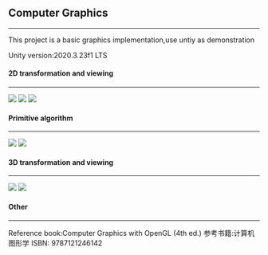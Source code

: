 ## Computer Graphics
***
This project is a basic graphics implementation,use untiy as demonstration

Unity version:2020.3.23f1 LTS

#### 2D transformation and viewing 
***
    
<Image src="Image/Image1.png">  <Image src="Image/Image2.png"> <Image src="Image/Image10.png">

#### Primitive algorithm
***

<Image src="Image/Image4.png"> <Image src="Image/Image5.png"> 

#### 3D transformation and viewing 
***

<Image src="Image/Image11.png"> <Image src="Image/Image12.png">

#### Other
***

Reference book:Computer Graphics with OpenGL (4th ed.)
参考书籍:计算机图形学 ISBN: 9787121246142
 
